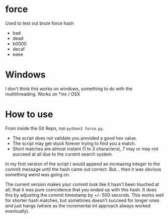 # force
Used to test out brute force hash

- bad
- dead
- b0000
- decaf
- eeee

# Windows
I don't think this works on windows, something to do with the multithreading. Works on *nix / OSX

# How to use
From inside the Git Repo, run `python3 force.py`.

 - The script does not validate you provided a good hex value.
 - The script may get stuck forever trying to find you a match.
 - Short matches are almost instant (1 to 3 characters), 7 may or may not succeed at all due to the current search system.

In my first version of the script I would append an increasing integer to the commit message until the hash came out correct. But... then it was obvious something weird was going on.

The current version makes your commit look like it hasn't been touched at all; that it was pure coincidence that you ended up with this hash. It does this by adjusting the commit timestamp by +/- 500 seconds. This works well for shorter hash matches, but sometimes doesn't succeed for longer ones and just hangs (where as the incremental int approach always worked eventually).

